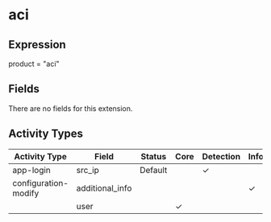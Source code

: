 aci
===

Expression
----------

product = "aci"

Fields
------

There are no fields for this extension.

Activity Types
--------------

| Activity Type        | Field           | Status  | Core     | Detection | Informational |
| -------------------- | --------------- | ------- | -------- | --------- | ------------- |
| app-login            | src_ip          | Default |          | &#10003;  |               |
| configuration-modify | additional_info |         |          |           | &#10003;      |
|                      | user            |         | &#10003; |           |               |

